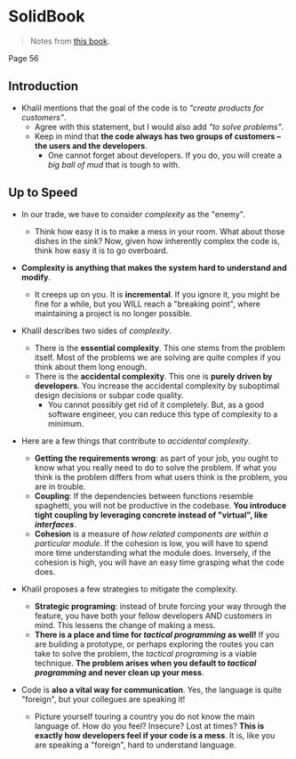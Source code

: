 # SolidBook

> Notes from [this book](https://solidbook.io/).

Page 56

## Introduction

-   Khalil mentions that the goal of the code is to _"create products for customers"_.
    -   Agree with this statement, but I would also add _"to solve problems"_.
    -   Keep in mind that **the code always has two groups of customers – the users and the developers**.
        -   One cannot forget about developers. If you do, you will create a _big ball of mud_ that is tough to with.

## Up to Speed

-   In our trade, we have to consider _complexity_ as the "enemy".
    -   Think how easy it is to make a mess in your room. What about those dishes in the sink? Now, given how inherently
        complex the code is, think how easy it is to go overboard.
-   **Complexity is anything that makes the system hard to understand and modify**.

    -   It creeps up on you. It is **incremental**. If you ignore it, you might be fine for a while, but you WILL reach
        a "breaking point", where maintaining a project is no longer possible.

-   Khalil describes two sides of _complexity_.

    -   There is the **essential complexity**. This one stems from the problem itself. Most of the problems we are solving
        are quite complex if you think about them long enough.
    -   There is the **accidental complexity**. This one is **purely driven by developers**. You increase the accidental
        complexity by suboptimal design decisions or subpar code quality.
        -   You cannot possibly get rid of it completely. But, as a good software engineer, you can reduce this type of
            complexity to a minimum.

-   Here are a few things that contribute to _accidental complexity_.

    -   **Getting the requirements wrong**: as part of your job, you ought to know what you really need to do to solve the
        problem. If what you think is the problem differs from what users think is the problem, you are in trouble.
    -   **Coupling**: If the dependencies between functions resemble spaghetti, you will not be productive in the codebase.
        **You introduce tight coupling by leveraging concrete instead of "virtual", like _interfaces_**.
    -   **Cohesion** is a measure of _how related components are within a particular module_. If the cohesion is low, you
        will have to spend more time understanding what the module does. Inversely, if the cohesion is high, you will have
        an easy time grasping what the code does.

-   Khalil proposes a few strategies to mitigate the complexity.

    -   **Strategic programing**: instead of brute forcing your way through the feature, you have both your fellow
        developers AND customers in mind. This lessens the change of making a mess.
    -   **There is a place and time for _tactical programming_ as well!** If you are building a prototype, or perhaps
        exploring the routes you can take to solve the problem, the _tactical programing_ is a viable technique. **The
        problem arises when you default to _tactical programming_ and never clean up your mess**.

-   Code is **also a vital way for communication**. Yes, the language is quite "foreign", but your collegues are speaking
    it!
    -   Picture yourself touring a country you do not know the main language of. How do you feel? Insecure? Lost at times?
        **This is exactly how developers feel if your code is a mess**. It is, like you are speaking a "foreign", hard to
        understand language.
